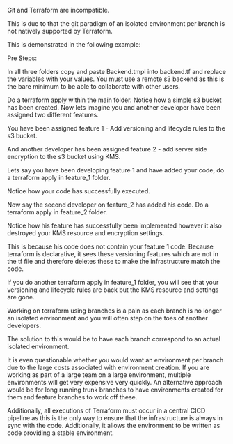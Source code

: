 Git and Terraform are incompatible.

This is due to that the git paradigm of an isolated environment per branch is not natively supported by Terraform.

This is demonstrated in the following example:

Pre Steps:

In all three folders copy and paste Backend.tmpl into backend.tf and replace the variables with your values. You must use a remote s3 backend as this is the bare minimum to be able to collaborate with other users.

Do a terraform apply within the main folder. Notice how a simple s3 bucket has been created. Now lets imagine you and another developer have been assigned two different features.

You have been assigned feature 1 - Add versioning and lifecycle rules to the s3 bucket.

And another developer has been assigned feature 2 - add server side encryption to the s3 bucket using KMS.

Lets say you have been developing feature 1 and have added your code, do a terraform apply in feature_1 folder.

Notice how your code has successfully executed.

Now say the second developer on feature_2 has added his code. Do a terraform apply in feature_2 folder.

Notice how his feature has successfully been implemented however it also destroyed your KMS resource and encryption settings.

This is because his code does not contain your feature 1 code. Because terraform is declarative, it sees these versioning features which are not in the tf file and therefore deletes these to make the infrastructure match the code.

If you do another terraform apply in feature_1 folder, you will see that your versioning and lifecycle rules are back but the KMS resource and settings are gone.

Working on terraform using branches is a pain as each branch is no longer an isolated environment and you will often step on the toes of another developers.

The solution to this would be to have each branch correspond to an actual isolated environment.

It is even questionable whether you would want an environment per branch due to the large costs associated with environment creation. If you are working as part of a large team on a large environment, multiple environments will get very expensive very quickly. An alternative approach would be for long running trunk branches to have environments created for them and feature branches to work off these.

Additionally, all executions of Terraform must occur in a central CICD pipeline as this is the only way to ensure that the infrastructure is always in sync with the code. Additionally, it allows the environment to be written as code providing a stable environment.
